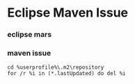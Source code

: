 # Eclipse Maven Issue
### eclipse mars
### maven issue

```
cd %userprofile%\.m2\repository
for /r %i in (*.lastUpdated) do del %i
```
